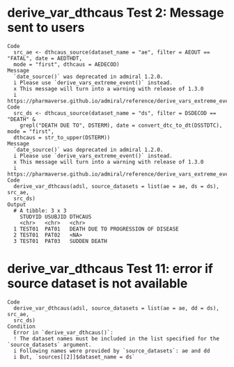 # derive_var_dthcaus Test 2: Message sent to users

    Code
      src_ae <- dthcaus_source(dataset_name = "ae", filter = AEOUT == "FATAL", date = AEDTHDT,
      mode = "first", dthcaus = AEDECOD)
    Message
      `date_source()` was deprecated in admiral 1.2.0.
      i Please use `derive_vars_extreme_event()` instead.
      x This message will turn into a warning with release of 1.3.0
      i https://pharmaverse.github.io/admiral/reference/derive_vars_extreme_event.html
    Code
      src_ds <- dthcaus_source(dataset_name = "ds", filter = DSDECOD == "DEATH" &
        grepl("DEATH DUE TO", DSTERM), date = convert_dtc_to_dt(DSSTDTC), mode = "first",
      dthcaus = str_to_upper(DSTERM))
    Message
      `date_source()` was deprecated in admiral 1.2.0.
      i Please use `derive_vars_extreme_event()` instead.
      x This message will turn into a warning with release of 1.3.0
      i https://pharmaverse.github.io/admiral/reference/derive_vars_extreme_event.html
    Code
      derive_var_dthcaus(adsl, source_datasets = list(ae = ae, ds = ds), src_ae,
      src_ds)
    Output
      # A tibble: 3 x 3
        STUDYID USUBJID DTHCAUS                            
        <chr>   <chr>   <chr>                              
      1 TEST01  PAT01   DEATH DUE TO PROGRESSION OF DISEASE
      2 TEST01  PAT02   <NA>                               
      3 TEST01  PAT03   SUDDEN DEATH                       

# derive_var_dthcaus Test 11: error if source dataset is not available

    Code
      derive_var_dthcaus(adsl, source_datasets = list(ae = ae, dd = ds), src_ae,
      src_ds)
    Condition
      Error in `derive_var_dthcaus()`:
      ! The dataset names must be included in the list specified for the `source_datasets` argument.
      i Following names were provided by `source_datasets`: ae and dd
      i But, `sources[[2]]$dataset_name = ds`

